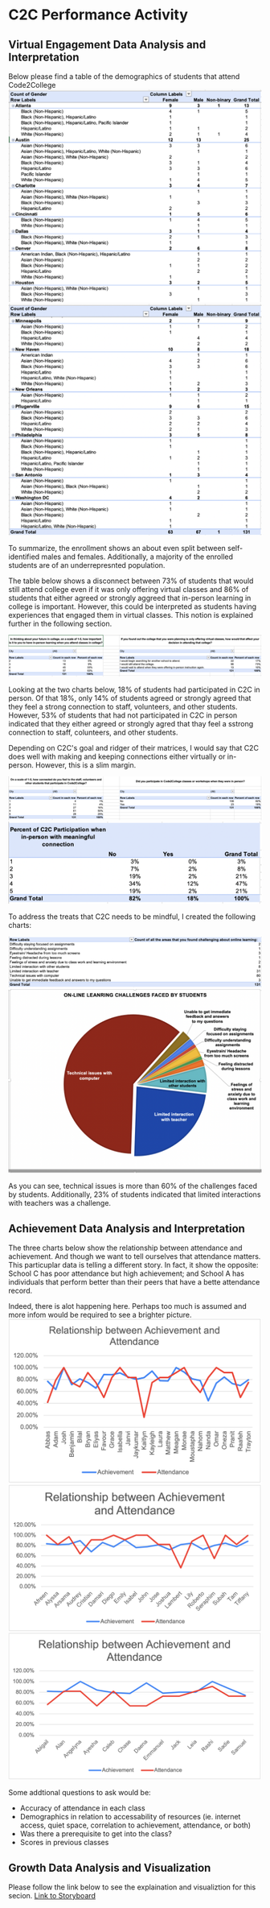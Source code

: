# C2C Performance Activity

## Virtual Engagement Data Analysis and Interpretation

Below please find a table of the demographics of students that attend Code2College
![Demo1.png](Resources/Demo1.png)
![Demo2.png](Resources/Demo2.png)

To summarize, the enrollment shows an about even split between self-identified males and females. Additionally, a majority of the enrolled students are of an  underrepresnted population. 

The table below shows a disconnect between 73% of students that would still attend college even if it was only offering virtual classes and 86% of students that either agreed or strongly aggreed that in-person learning in college is important. However, this could be interpreted as students having experiences that engaged them in virtual classes. This notion is explained further in the following section.

![College.png](Resources/College.png)

Looking at the two charts below, 18% of students had participated in C2C in person. Of that 18%, only 14% of students agreed or strongly agreed that they feel a strong connection to staff, volunteers, and other students. However, 53% of students that had not participated in C2C in person indicated that they either agreed or strongly agred that thay feel a sstrong connection to staff, colunteers, and other students. 

Depending on C2C's goal and ridger of their matrices, I would say that C2C does well with making and keeping connections either virtually or in-person. However, this is a slim margin. 

![Connection.png](Resources/Connection.png)
![Mconnections.png](Resources/Mconnections.png)

To address the treats that C2C needs to be mindful, I created the following charts:

![Challenges.png](Resources/Challenges.png)
![CChart.png](Resources/CChart.png)

As you can see, technical issues is more than 60% of the challenges faced by students. Additionally, 23% of students indicated that limited interactions with teachers was a challenge. 

## Achievement Data Analysis and Interpretation

The three charts below show the relationship between attendance and achievement. And though we want to tell ourselves that attendance matters. This particuplar data is telling a different story. In fact, it show the opposite: School C has poor attendance but high achievement; and School A has individuals that perform better than their peers that have a bette attendance record.

Indeed, there is alot happening here. Perhaps too much is assumed and more infom would be required to see a brighter picture. 
![SchoolA.png](Resources/SchoolA.png)
![SchoolB.png](Resources/SchoolB.png)
![SchoolC.png](Resources/SchoolC.png)

Some addtional questions to ask would be:
- Accuracy of attendance in each class
- Demographics in relation to accessability of resources (ie. internet access, quiet space, correlation to achievement, attendance, or both)
- Was there a prerequisite to get into the class?
- Scores in previous classes

## Growth Data Analysis and Visualization

Please follow the link below to see the explaination and visualiztion for this secion.
[Link to Storyboard](https://public.tableau.com/app/profile/alphonso.porras/viz/BikesRFunStory/BikesRFun)
